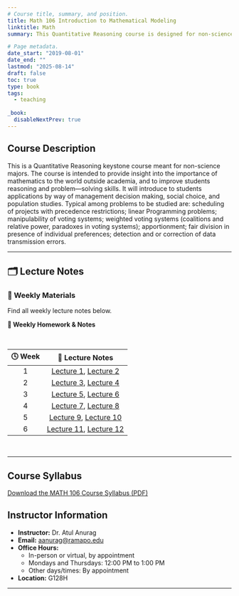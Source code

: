 ```yaml
---
# Course title, summary, and position.
title: Math 106 Introduction to Mathematical Modeling
linktitle: Math
summary: This Quantitative Reasoning course is designed for non-science majors who want to see how math connects to everyday life. You’ll build problem-solving and reasoning skills by exploring real-world applications in areas like business decisions, voting systems, and population studies. Topics include project scheduling, linear programming, how voting systems can be fair (or not), ways to divide resources fairly, and how to detect or fix data errors. By the end of the course, you’ll see how math helps explain and solve real problems in the world around you.

# Page metadata.
date_start: "2019-08-01"
date_end: ""
lastmod: "2025-08-14"
draft: false
toc: true
type: book
tags: 
  - teaching
  
_book:
  disableNextPrev: true
---
```


## Course Description
This is a Quantitative Reasoning keystone course meant for non-science majors. The course is intended to provide insight into the importance of mathematics to the world outside academia, and to improve students reasoning and problem—solving skills. It will introduce to students applications by way of management decision making, social choice, and population studies. Typical among problems to be studied are: scheduling of projects with precedence restrictions; linear Programming problems; manipulability of voting systems; weighted voting systems (coalitions and relative power, paradoxes in voting systems); apportionment; fair division in presence of individual preferences; detection and or
correction of data transmission errors.

---

## 🗂 Lecture Notes

### 📅 Weekly Materials
Find all weekly lecture notes below.

<b>📘 Weekly Homework & Notes</b>

<br>

| 🕓 **Week** | 📘 **Lecture Notes** |
|:-----------:|:-------------------:|
| 1 | [Lecture 1](week1/math_106_lecture_1.pdf), [Lecture 2](week1/math_106_lecture_2.pdf) |
| 2 | [Lecture 3](week2/math_106_lecture_3.pdf), [Lecture 4](week2/math_106_lecture_4.pdf) |
| 3 | [Lecture 5](week3/math_106_lecture_5.pdf), [Lecture 6](week3/math_106_lecture_6.pdf) |
| 4 | [Lecture 7](week4/math_106_lecture_7.pdf), [Lecture 8](week4/math_106_lecture_8.pdf) |
| 5 | [Lecture 9](week5/math_106_lecture_9.pdf), [Lecture 10](week5/math_106_lecture_10.pdf) |
| 6 | [Lecture 11](week6/math_106_lecture_11.pdf), [Lecture 12](week6/math_106_lecture_12.pdf) |

<br>

---

## Course Syllabus

[Download the MATH 106 Course Syllabus (PDF)](week1/MATH106-syllabus.pdf)

## Instructor Information

- **Instructor:** Dr. Atul Anurag  
- **Email:** [aanurag@ramapo.edu](mailto:aanurag@ramapo.edu)  
- **Office Hours:**  
  - In-person or virtual, by appointment  
  - Mondays and Thursdays: 12:00 PM to 1:00 PM  
  - Other days/times: By appointment  
- **Location:** G128H


---
